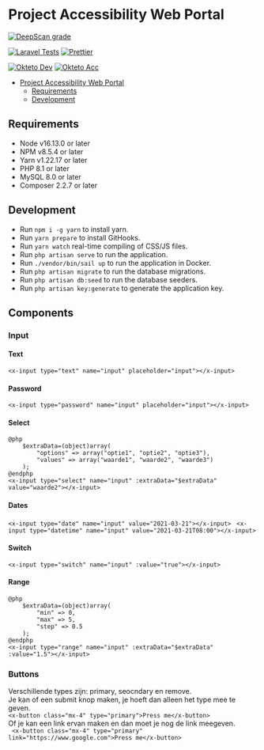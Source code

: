 # Project Accessibility Web Portal

[![DeepScan grade](https://deepscan.io/api/teams/17161/projects/20524/branches/562465/badge/grade.svg)](https://deepscan.io/dashboard#view=project&tid=17161&pid=20524&bid=562465)

[![Laravel Tests](https://github.com/Project-Accessibility/web-portal/workflows/Laravel/badge.svg)](https://github.com/Project-Accessibility/web-portal/actions/)
[![Prettier](https://github.com/Project-Accessibility/web-portal/workflows/Prettier/badge.svg)](https://github.com/Project-Accessibility/web-portal/actions/)

[![Okteto Dev](https://github.com/Project-Accessibility/web-portal/workflows/okteto-dev.yml/badge.svg)](https://github.com/Project-Accessibility/web-portal/actions/)
[![Okteto Acc](https://github.com/Project-Accessibility/web-portal/workflows/okteto-acc.yml/badge.svg)](https://github.com/Project-Accessibility/web-portal/actions/)

- [Project Accessibility Web Portal](#project-accessibility-web-portal)
  - [Requirements](#requirements)
  - [Development](#development)

## Requirements

- Node v16.13.0 or later
- NPM v8.5.4 or later
- Yarn v1.22.17 or later
- PHP 8.1 or later
- MySQL 8.0 or later
- Composer 2.2.7 or later

## Development

- Run `npm i -g yarn` to install yarn.
- Run `yarn prepare` to install GitHooks.
- Run `yarn watch` real-time compiling of CSS/JS files.
- Run `php artisan serve` to run the application.
- Run `./vendor/bin/sail up` to run the application in Docker.
- Run `php artisan migrate` to run the database migrations.
- Run `php artisan db:seed` to run the database seeders.
- Run `php artisan key:generate` to generate the application key.

## Components
### Input
#### Text
```<x-input type="text" name="input" placeholder="input"></x-input>```
#### Password
```<x-input type="password" name="input" placeholder="input"></x-input>```
#### Select
```
@php
    $extraData=(object)array(
        "options" => array("optie1", "optie2", "optie3"),
        "values" => array("waarde1", "waarde2", "waarde3")
    );
@endphp
<x-input type="select" name="input" :extraData="$extraData" value="waarde2"></x-input>
```
#### Dates
```<x-input type="date" name="input" value="2021-03-21"></x-input>```
``` <x-input type="datetime" name="input" value="2021-03-21T08:00"></x-input>```
#### Switch
```<x-input type="switch" name="input" :value="true"></x-input>```
#### Range
```
@php
    $extraData=(object)array(
        "min" => 0,
        "max" => 5,
        "step" => 0.5
    );
@endphp
<x-input type="range" name="input" :extraData="$extraData" :value="1.5"></x-input>
```
### Buttons
Verschillende types zijn: primary, seocndary en remove.\
Je kan of een submit knop maken, je hoeft dan alleen het type mee te geven.\
```<x-button class="mx-4" type="primary">Press me</x-button>```\
Of je kan een link ervan maken en dan moet je nog de link meegeven.\
``` <x-button class="mx-4" type="primary" link="https://www.google.com">Press me</x-button>```
